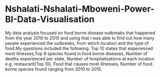 # Nshalati-Nshalati-Mboweni-Power-BI-Data-Visualisation
My data analysis focused on food borne disease outbreaks that happened from the year 2010 to 2015 and using that I was able to find out how many people experienced the outbreaks, from which location and the type of food.My questions included the following: Top 10 states that experienced most illnesses,Top 9 species found in food borne diseases, Number of deaths experienced per state, Number of hospitalisations at each location e.g. restaurant(Top 10), Food that causes most illnesses, Number of food borne species found ranging from 2010 to 2015.
